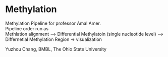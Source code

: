 # Methylation
Methylation Pipeline for professor Amal Amer. </br>
Pipeline order run as </br> 
Methlation alignment --> Differential Methylatoin (single nucleotide level) --> Differnetial Methylation Region -> visualization 




















Yuzhou Chang, BMBL, The Ohio State University
